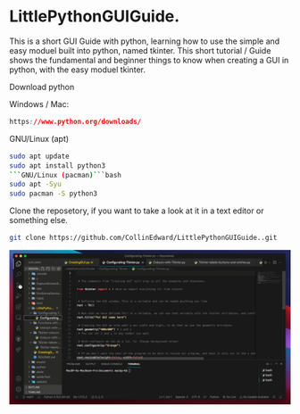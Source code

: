 # LittlePythonGUIGuide.

This is a short GUI Guide with python, learning how to use the simple and easy moduel built into python, named tkinter.
This short tutorial / Guide shows the fundamental and beginner things to know when creating a GUI in python, with the easy moduel tkinter.

Download python

Windows / Mac:
```css
https://www.python.org/downloads/
```
GNU/Linux (apt)
```bash
sudo apt update
sudo apt install python3
```GNU/Linux (pacman)```bash
sudo apt -Syu
sudo pacman -S python3
```

Clone the reposetory, if you want to take a look at it in a text editor or something else.
```bash
git clone https://github.com/CollinEdward/LittlePythonGUIGuide..git
```

![Screenshot](Preview.png)

